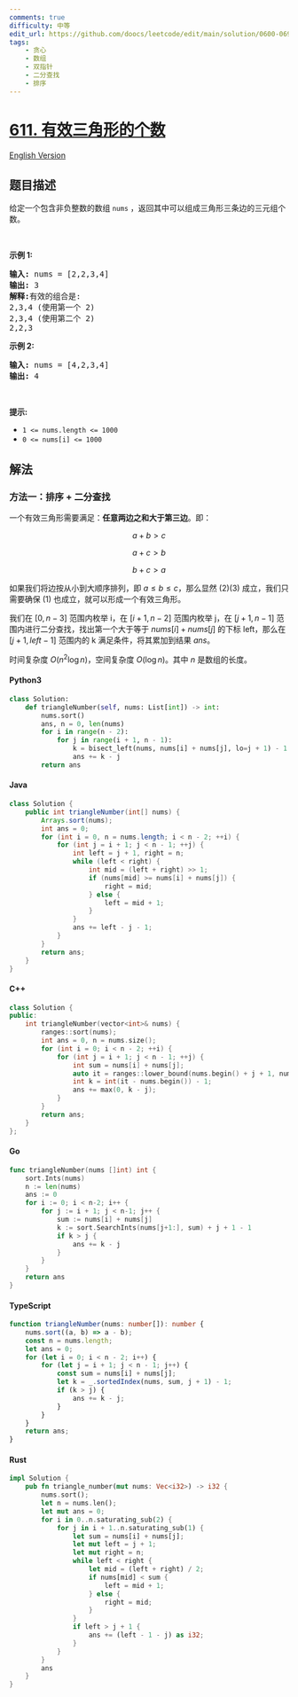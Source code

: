 ```yaml
---
comments: true
difficulty: 中等
edit_url: https://github.com/doocs/leetcode/edit/main/solution/0600-0699/0611.Valid%20Triangle%20Number/README.md
tags:
    - 贪心
    - 数组
    - 双指针
    - 二分查找
    - 排序
---
```


<!-- problem:start -->

# [611. 有效三角形的个数](https://leetcode.cn/problems/valid-triangle-number)

[English Version](/solution/0600-0699/0611.Valid%20Triangle%20Number/README_EN.md)

## 题目描述

<!-- description:start -->

<p>给定一个包含非负整数的数组&nbsp;<code>nums</code> ，返回其中可以组成三角形三条边的三元组个数。</p>

<p>&nbsp;</p>

<p><strong>示例 1:</strong></p>

<pre>
<strong>输入:</strong> nums = [2,2,3,4]
<strong>输出:</strong> 3
<strong>解释:</strong>有效的组合是:
2,3,4 (使用第一个 2)
2,3,4 (使用第二个 2)
2,2,3
</pre>

<p><strong>示例 2:</strong></p>

<pre>
<strong>输入:</strong> nums = [4,2,3,4]
<strong>输出:</strong> 4</pre>

<p>&nbsp;</p>

<p><strong>提示:</strong></p>

<ul>
	<li><code>1 &lt;= nums.length &lt;= 1000</code></li>
	<li><code>0 &lt;= nums[i] &lt;= 1000</code></li>
</ul>

<!-- description:end -->

## 解法

<!-- solution:start -->

### 方法一：排序 + 二分查找

一个有效三角形需要满足：**任意两边之和大于第三边**。即：

$$a + b \gt c \tag{1}$$

$$a + c \gt b \tag{2}$$

$$b + c \gt a \tag{3}$$

如果我们将边按从小到大顺序排列，即 $a \leq b \leq c$，那么显然 (2)(3) 成立，我们只需要确保 (1) 也成立，就可以形成一个有效三角形。

我们在 $[0, n - 3]$ 范围内枚举 i，在 $[i + 1, n - 2]$ 范围内枚举 j，在 $[j + 1, n - 1]$ 范围内进行二分查找，找出第一个大于等于 $nums[i] + nums[j]$ 的下标 left，那么在 $[j + 1, left - 1]$ 范围内的 k 满足条件，将其累加到结果 $\textit{ans}$。

时间复杂度 $O(n^2\log n)$，空间复杂度 $O(\log n)$。其中 $n$ 是数组的长度。

<!-- tabs:start -->

#### Python3

```python
class Solution:
    def triangleNumber(self, nums: List[int]) -> int:
        nums.sort()
        ans, n = 0, len(nums)
        for i in range(n - 2):
            for j in range(i + 1, n - 1):
                k = bisect_left(nums, nums[i] + nums[j], lo=j + 1) - 1
                ans += k - j
        return ans
```

#### Java

```java
class Solution {
    public int triangleNumber(int[] nums) {
        Arrays.sort(nums);
        int ans = 0;
        for (int i = 0, n = nums.length; i < n - 2; ++i) {
            for (int j = i + 1; j < n - 1; ++j) {
                int left = j + 1, right = n;
                while (left < right) {
                    int mid = (left + right) >> 1;
                    if (nums[mid] >= nums[i] + nums[j]) {
                        right = mid;
                    } else {
                        left = mid + 1;
                    }
                }
                ans += left - j - 1;
            }
        }
        return ans;
    }
}
```

#### C++

```cpp
class Solution {
public:
    int triangleNumber(vector<int>& nums) {
        ranges::sort(nums);
        int ans = 0, n = nums.size();
        for (int i = 0; i < n - 2; ++i) {
            for (int j = i + 1; j < n - 1; ++j) {
                int sum = nums[i] + nums[j];
                auto it = ranges::lower_bound(nums.begin() + j + 1, nums.end(), sum);
                int k = int(it - nums.begin()) - 1;
                ans += max(0, k - j);
            }
        }
        return ans;
    }
};
```

#### Go

```go
func triangleNumber(nums []int) int {
	sort.Ints(nums)
	n := len(nums)
	ans := 0
	for i := 0; i < n-2; i++ {
		for j := i + 1; j < n-1; j++ {
			sum := nums[i] + nums[j]
			k := sort.SearchInts(nums[j+1:], sum) + j + 1 - 1
			if k > j {
				ans += k - j
			}
		}
	}
	return ans
}
```

#### TypeScript

```ts
function triangleNumber(nums: number[]): number {
    nums.sort((a, b) => a - b);
    const n = nums.length;
    let ans = 0;
    for (let i = 0; i < n - 2; i++) {
        for (let j = i + 1; j < n - 1; j++) {
            const sum = nums[i] + nums[j];
            let k = _.sortedIndex(nums, sum, j + 1) - 1;
            if (k > j) {
                ans += k - j;
            }
        }
    }
    return ans;
}
```

#### Rust

```rust
impl Solution {
    pub fn triangle_number(mut nums: Vec<i32>) -> i32 {
        nums.sort();
        let n = nums.len();
        let mut ans = 0;
        for i in 0..n.saturating_sub(2) {
            for j in i + 1..n.saturating_sub(1) {
                let sum = nums[i] + nums[j];
                let mut left = j + 1;
                let mut right = n;
                while left < right {
                    let mid = (left + right) / 2;
                    if nums[mid] < sum {
                        left = mid + 1;
                    } else {
                        right = mid;
                    }
                }
                if left > j + 1 {
                    ans += (left - 1 - j) as i32;
                }
            }
        }
        ans
    }
}
```

<!-- tabs:end -->

<!-- solution:end -->

<!-- problem:end -->
